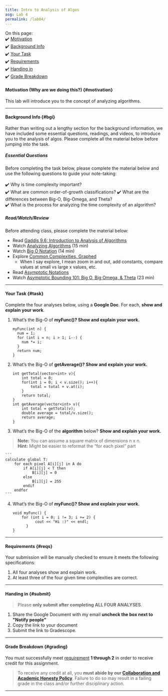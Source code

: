 ```yaml
---
title: Intro to Analysis of Algos
asg: Lab 4
permalink: /lab04/
---
```


On this page:  
✔️ [Motivation](#motivation)  
✔️ [Background Info](#bgi)  
✔️ [Your Task](#task)  
✔️ [Requirements](#reqs)  
✔️ [Handing in](#submit)  
✔️ [Grade Breakdown](#grading)

#### Motivation (Why are we doing this?) {#motivation}
This lab will introduce you to the concept of analyzing algorithms. 

---

#### Background Info {#bgi}
Rather than writing out a lengthy section for the background information, we have included some essential questions, readings, and videos, to introduce you to the analysis of algos. Please complete all the material below before jumping into the task.

##### Essential Questions
Before completing the task below, please complete the material below and use the following questions to guide your note-taking:  
<br>
✔️ Why is time complexity important?  
✔️ What are common order-of-growth classifications?
✔️ What are the differences between Big-O, Big-Omega, and Theta?  
✔️ What is the process for analyzing the time complexity of an algorithm?  

##### Read/Watch/Review
Before attending class, please complete the material below:
- Read [Gaddis 9.6: Introduction to Analysis of Algorithms](/sm21/files/Gaddis-Algos.pdf)
- Watch [Analyzing Algorithms](https://www.youtube.com/watch?v=-gN6KCS_D4k) (15 min)
- Watch [Big O Notation](https://www.youtube.com/watch?v=3Yo7Kxa0vOU) (14 min)
- Explore [Common Complexities, Graphed](https://www.desmos.com/calculator/pdft1nieox)
	- When I say explore, I mean zoom in and out, add constants, compare values at small vs large x values, etc.
- Read [Asymptotic Notations](https://www.studytonight.com/data-structures/aysmptotic-notations)
- Watch [Asymptotic Bounding 101: Big O, Big Omega, & Theta](https://www.youtube.com/watch?v=0oDAlMwTrLo) (23 min)

---

#### Your Task {#task}
Complete the four analyses below, using a **Google Doc**. For each, **show and explain your work**. 

1. What’s the Big-O of **myFunc()? Show and explain your work.**
	```
	myFunc(int n) {
	  num = 1;
	  for (int i = n; i > 1; i--) {
	    num *= i;
	  }
	  return num;
	}
	```

2. What’s the Big-O of **getAverage()? Show and explain your work.**
	```
	int getTotal(vector<int> v){
		int total = 0;
		for(int i = 0; i < v.size(); i++){
			total = total + v.at(i);
		}
		return total;
	}
	int getAverage(vector<int> v){
		int total = getTotal(v);
		double average = total/v.size();
		return average;
	}
	```

3. What’s the Big-O of the **algorithm** below? **Show and explain your work.**
> **Note:** You can assume a square matrix of dimensions n x n. <br>
**Hint:** Might be easier to reformat the “for each pixel” part 

	```
	calculate global T:
		for each pixel A[i][j] in A do
		    if A[i][j] < T then
		        B[i][j] = 0
		    else
		        B[i][j] = 255
		    endif
		endfor
	```

4. What’s the Big-O of **myFunc()? Show and explain your work.**
	```
	void myFunc() {
		for (int i = 0; i != 3; i += 2) {
			  cout << "Hi :)" << endl;
		  }
	}
	```

---

#### Requirements {#reqs}
Your submission will be manually checked to ensure it meets the following specifications:  

1. All four analyses show and explain work.
2. At least three of the four given time complexities are correct.

---

#### Handing in {#submit}
> Please **only submit after completing ALL FOUR ANALYSES**.

1. Share the Google Document with my email **uncheck the box next to "Notify people"**
2. Copy the link to your document
3. Submit the link to Gradescope. 

---

#### Grade Breakdown {#grading}
You must successfully meet [requirement](#reqs) **1 through 2** in order to receive credit for this assignment.

> To receive any credit at all, you **must abide by our [Collaboration and Academic Honesty Policy](/sm21/policies/#integrity)**. Failure to do so may result in a failing grade in the class and/or further disciplinary action.

---
